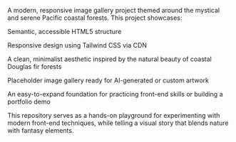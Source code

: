A modern, responsive image gallery project themed around the mystical and serene Pacific coastal forests. This project showcases:

Semantic, accessible HTML5 structure

Responsive design using Tailwind CSS via CDN

A clean, minimalist aesthetic inspired by the natural beauty of coastal Douglas fir forests

Placeholder image gallery ready for AI-generated or custom artwork

An easy-to-expand foundation for practicing front-end skills or building a portfolio demo

This repository serves as a hands-on playground for experimenting with modern front-end techniques, while telling a visual story that blends nature with fantasy elements.
